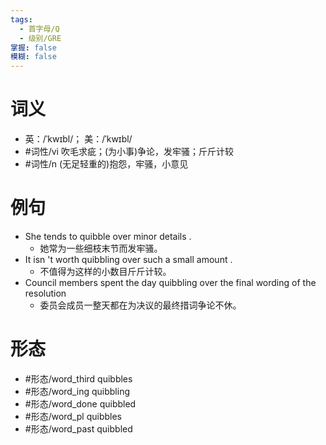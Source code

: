 ```yaml
---
tags:
  - 首字母/Q
  - 级别/GRE
掌握: false
模糊: false
---
```

# 词义
- 英：/ˈkwɪbl/； 美：/ˈkwɪbl/
- #词性/vi  吹毛求疵；(为小事)争论，发牢骚；斤斤计较
- #词性/n  (无足轻重的)抱怨，牢骚，小意见
# 例句
- She tends to quibble over minor details .
	- 她常为一些细枝末节而发牢骚。
- It isn 't worth quibbling over such a small amount .
	- 不值得为这样的小数目斤斤计较。
- Council members spent the day quibbling over the final wording of the resolution
	- 委员会成员一整天都在为决议的最终措词争论不休。
# 形态
- #形态/word_third quibbles
- #形态/word_ing quibbling
- #形态/word_done quibbled
- #形态/word_pl quibbles
- #形态/word_past quibbled
